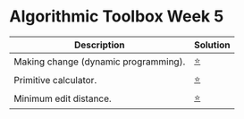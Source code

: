 # Algorithmic Toolbox Week 5

| Description | Solution |
| -------| -----| 
| Making change (dynamic programming). | [:star:](https://github.com/IAjimi/) | 
| Primitive calculator. | [:star:](https://github.com/IAjimi/) | 
| Minimum edit distance. | [:star:](https://github.com/IAjimi/) |
